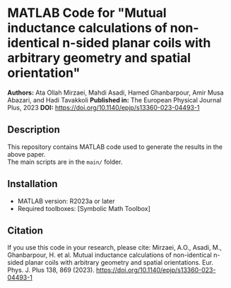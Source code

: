 # MATLAB Code for "Mutual inductance calculations of non-identical n-sided planar coils with arbitrary geometry and spatial orientation"

**Authors:** Ata Ollah Mirzaei, Mahdi Asadi, Hamed Ghanbarpour, Amir Musa Abazari, and Hadi Tavakkoli
**Published in:**  The European Physical Journal Plus, 2023
**DOI:** https://doi.org/10.1140/epjp/s13360-023-04493-1

## Description
This repository contains MATLAB code used to generate the results in the above paper.  
The main scripts are in the `main/` folder.

## Installation
- MATLAB version: R2023a or later  
- Required toolboxes: [Symbolic Math Toolbox]

## Citation
If you use this code in your research, please cite:
Mirzaei, A.O., Asadi, M., Ghanbarpour, H. et al. Mutual inductance calculations of non-identical n-sided planar coils with arbitrary geometry and spatial orientations. Eur. Phys. J. Plus 138, 869 (2023). https://doi.org/10.1140/epjp/s13360-023-04493-1

